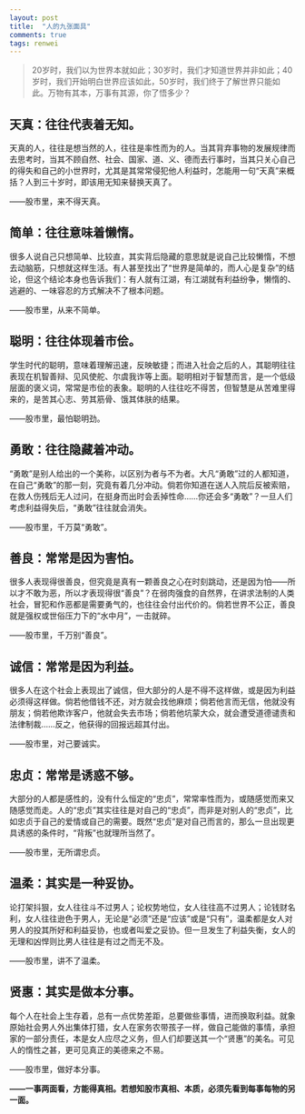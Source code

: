 ```yaml
---
layout: post
title:  "人的九张面具"
comments: true
tags: renwei
---
```

> 20岁时，我们以为世界本就如此；30岁时，我们才知道世界并非如此；40岁时，我们开始明白世界应该如此，50岁时，我们终于了解世界只能如此。万物有其本，万事有其源，你了悟多少？

## 天真：往往代表着无知。
天真的人，往往是想当然的人，往往是率性而为的人。当其背弃事物的发展规律而去思考时，当其不顾自然、社会、国家、道、义、德而去行事时，当其只关心自己的得失和自己的小世界时，尤其是其常常侵犯他人利益时，怎能用一句“天真”来概括？人到三十岁时，即该用无知来替换天真了。

——股市里，来不得天真。
 
## 简单：往往意味着懒惰。
很多人说自己只想简单、比较直，其实背后隐藏的意思就是说自己比较懒惰，不想去动脑筋，只想就这样生活。有人甚至找出了“世界是简单的，而人心是复杂”的结论，但这个结论本身也告诉我们：有人就有江湖，有江湖就有利益纷争，懒惰的、逃避的、一味容忍的方式解决不了根本问题。

——股市里，从来不简单。
 
## 聪明：往往体现着市侩。
学生时代的聪明，意味着理解迅速，反映敏捷；而进入社会之后的人，其聪明往往表现在机智善辩、见风使舵、尔虞我诈等上面。聪明相对于智慧而言，是一个低级层面的褒义词，常常是市侩的表象。聪明的人往往吃不得苦，但智慧是从苦难里得来的，是苦其心志、劳其筋骨、饿其体肤的结果。

——股市里，最怕聪明劲。
 
## 勇敢：往往隐藏着冲动。
“勇敢”是别人给出的一个美称，以区别为者与不为者。大凡“勇敢”过的人都知道，在自己“勇敢”的那一刻，究竟有着几分冲动。倘若你知道在送人入院后反被索赔，在救人伤残后无人过问，在挺身而出时会丢掉性命……你还会多“勇敢”？一旦人们考虑利益得失后，“勇敢”往往就会消失。

——股市里，千万莫“勇敢”。
 
## 善良：常常是因为害怕。
很多人表现得很善良，但究竟是真有一颗善良之心在时刻跳动，还是因为怕——所以才不敢为恶，所以才表现得很“善良”？在弱肉强食的自然界，在讲求法制的人类社会，冒犯和作恶都是需要勇气的，也往往会付出代价的。倘若世界不公正，善良就是强权或世俗压力下的“水中月”，一击就碎。

——股市里，千万别“善良”。
 
## 诚信：常常是因为利益。
很多人在这个社会上表现出了诚信，但大部分的人是不得不这样做，或是因为利益必须得这样做。倘若他借钱不还，对方就会找他麻烦；倘若他言而无信，他就没有朋友；倘若他欺诈客户，他就会失去市场；倘若他坑蒙大众，就会遭受道德谴责和法律制裁……反之，他获得的回报远超其付出。

——股市里，对己要诚实。
 
## 忠贞：常常是诱惑不够。
大部分的人都是感性的，没有什么恒定的“忠贞”，常常率性而为，或随感觉而来又随感觉而走。人的“忠贞”其实往往是对自己的“忠贞”，而非是对别人的“忠贞”，比如忠贞于自己的爱情或自己的需要。既然“忠贞”是对自己而言的，那么一旦出现更具诱惑的条件时，“背叛”也就理所当然了。

——股市里，无所谓忠贞。
 
## 温柔：其实是一种妥协。
论打架抖狠，女人往往斗不过男人；论权势地位，女人往往高不过男人；论钱财名利，女人往往逊色于男人，无论是“必须”还是“应该”或是“只有”，温柔都是女人对男人的投其所好和利益妥协，也或者叫爱之妥协。但一旦发生了利益失衡，女人的无理和凶悍则比男人往往是有过之而无不及。

——股市里，讲不了温柔。
 
## 贤惠：其实是做本分事。
每个人在社会上生存着，总有一点优势差距，总要做些事情，进而换取利益。就象原始社会男人外出集体打猎，女人在家务农带孩子一样，做自己能做的事情，承担家的一部分责任，本是女人应尽之义务，但人们却要送其一个“贤惠”的美名。可见人的惰性之甚，更可见真正的美德来之不易。

——股市里，做好本分事。
 

**——一事两面看，方能得真相。若想知股市真相、本质，必须先看到每事每物的另一面。**